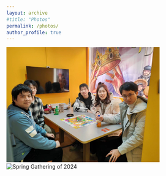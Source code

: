 ```yaml
---
layout: archive
#title: "Photos"
permalink: /photos/
author_profile: true
---
```



<img src="/images/NewYearParty2024.jpg" alt="New Year Party of 2024" width=400> <img src="/images/PlayingGame.jpg" alt="Spring Gathering of 2024" width=400>

